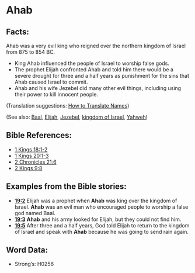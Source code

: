 # Ahab

## Facts:

Ahab was a very evil king who reigned over the northern kingdom of Israel from 875 to 854 BC.

* King Ahab influenced the people of Israel to worship false gods.
* The prophet Elijah confronted Ahab and told him there would be a severe drought for three and a half years as punishment for the sins that Ahab caused Israel to commit.
* Ahab and his wife Jezebel did many other evil things, including using their power to kill innocent people.

(Translation suggestions: [How to Translate Names](rc://en/ta/man/translate/translate-names))

(See also: [Baal](../names/baal.md), [Elijah](../names/elijah.md), [Jezebel](../names/jezebel.md), [kingdom of Israel](../names/kingdomofisrael.md), [Yahweh](../kt/yahweh.md))

## Bible References:

* [1 Kings 18:1-2](rc://en/tn/help/1ki/18/01)
* [1 Kings 20:1-3](rc://en/tn/help/1ki/20/01)
* [2 Chronicles 21:6](rc://en/tn/help/2ch/21/06)
* [2 Kings 9:8](rc://en/tn/help/2ki/09/08)

## Examples from the Bible stories:

* __[19:2](rc://en/tn/help/obs/19/02)__ Elijah was a prophet when __Ahab__ was king over the kingdom of Israel. __Ahab__ was an evil man who encouraged people to worship a false god named Baal.
* __[19:3](rc://en/tn/help/obs/19/03)__ __Ahab__ and his army looked for Elijah, but they could not find him.
* __[19:5](rc://en/tn/help/obs/19/05)__ After three and a half years, God told Elijah to return to the kingdom of Israel and speak with __Ahab__ because he was going to send rain again.

## Word Data:

* Strong’s: H0256
